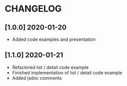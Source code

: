 # CHANGELOG

## [1.0.0] 2020-01-20
- Added code examples and presentation

## [1.1.0] 2020-01-21
- Refactored list / detail code example
- Finished implementation of list / detail code example
- Added jsdoc comments
